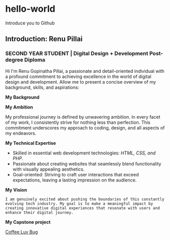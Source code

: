 # hello-world
Introduce you to Github

## Introduction: Renu Pillai

### SECOND YEAR STUDENT | Digital Design + Development Post-degree Diploma 

Hi I'm Renu Gopinatha Pillai, a passionate and detail-oriented individual with a profound commitment to achieving excellence in the world of digital design and development. Allow me to present a concise overview of my background, skills, and aspirations:

**My Background**

**My Ambition**

My professional journey is defined by unwavering ambition. In every facet of my work, I consistently strive for nothing less than perfection. This commitment underscores my approach to coding, design, and all aspects of my endeavors.

**My Technical Expertise**

   - Skilled in essential web development technologies: *HTML, CSS, and PHP*.
   - Passionate about creating websites that seamlessly blend functionality with visually appealing aesthetics.
   - Goal-oriented: Striving to craft user interactions that exceed expectations, leaving a lasting impression on the audience.
     
**My Vision**

`I am genuinely excited about pushing the boundaries of this constantly evolving tech industry. My goal is to make a meaningful impact by creating innovative digital experiences that resonate with users and enhance their digital journey.`

**My Capstone project**

[Coffee Luv Bug](https://learndigital.dev/students/renu-pillai/)
